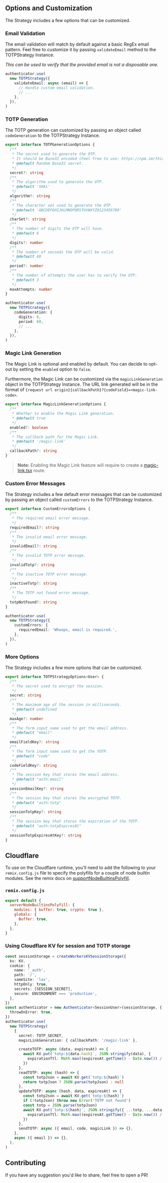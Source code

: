## Options and Customization

The Strategy includes a few options that can be customized.

### Email Validation

The email validation will match by default against a basic RegEx email pattern.
Feel free to customize it by passing `validateEmail` method to the TOTPStrategy Instance.

_This can be used to verify that the provided email is not a disposable one._

```ts
authenticator.use(
  new TOTPStrategy({
    validateEmail: async (email) => {
      // Handle custom email validation.
      // ...
    },
  }),
)
```

### TOTP Generation

The TOTP generation can customized by passing an object called `codeGeneration` to the TOTPStrategy Instance.

```ts
export interface TOTPGenerationOptions {
  /**
   * The secret used to generate the OTP.
   * It should be Base32 encoded (Feel free to use: https://npm.im/thirty-two).
   * @default Random Base32 secret.
   */
  secret?: string
  /**
   * The algorithm used to generate the OTP.
   * @default 'SHA1'
   */
  algorithm?: string
  /**
   * The character set used to generate the OTP.
   * @default 'ABCDEFGHIJKLMNOPQRSTUVWXYZ0123456789'
   */
  charSet?: string
  /**
   * The number of digits the OTP will have.
   * @default 6
   */
  digits?: number
  /**
   * The number of seconds the OTP will be valid.
   * @default 60
   */
  period?: number
  /**
   * The number of attempts the user has to verify the OTP.
   * @default 3
   */
  maxAttempts: number
}

authenticator.use(
  new TOTPStrategy({
    codeGeneration: {
      digits: 6,
      period: 60,
      // ...
    },
  }),
)
```

### Magic Link Generation

The Magic Link is optional and enabled by default. You can decide to opt-out by setting the `enabled` option to `false`.

Furthermore, the Magic Link can be customized via the `magicLinkGeneration` object in the TOTPStrategy Instance.
The URL link generated will be in the format of `{request url origin}{callbackPath}?{codeField}=<magic-link-code>`.

```ts
export interface MagicLinkGenerationOptions {
  /**
   * Whether to enable the Magic Link generation.
   * @default true
   */
  enabled?: boolean
  /**
   * The callback path for the Magic Link.
   * @default '/magic-link'
   */
  callbackPath?: string
}
```

> **Note:** Enabling the Magic Link feature will require to create a [magic-link.tsx](#magic-linktsx) route.

### Custom Error Messages

The Strategy includes a few default error messages that can be customized by passing an object called `customErrors` to the TOTPStrategy Instance.

```ts
export interface CustomErrorsOptions {
  /**
   * The required email error message.
   */
  requiredEmail?: string
  /**
   * The invalid email error message.
   */
  invalidEmail?: string
  /**
   * The invalid TOTP error message.
   */
  invalidTotp?: string
  /**
   * The inactive TOTP error message.
   */
  inactiveTotp?: string
  /**
   * The TOTP not found error message.
   */
  totpNotFound?: string
}

authenticator.use(
  new TOTPStrategy({
    customErrors: {
      requiredEmail: 'Whoops, email is required.',
    },
  }),
)
```

### More Options

The Strategy includes a few more options that can be customized.

```ts
export interface TOTPStrategyOptions<User> {
  /**
   * The secret used to encrypt the session.
   */
  secret: string
  /**
   * The maximum age of the session in milliseconds.
   * @default undefined
   */
  maxAge?: number
  /**
   * The form input name used to get the email address.
   * @default "email"
   */
  emailFieldKey?: string
  /**
   * The form input name used to get the TOTP.
   * @default "code"
   */
  codeFieldKey?: string
  /**
   * The session key that stores the email address.
   * @default "auth:email"
   */
  sessionEmailKey?: string
  /**
   * The session key that stores the encrypted TOTP.
   * @default "auth:totp"
   */
  sessionTotpKey?: string
  /**
   * The session key that stores the expiration of the TOTP.
   * @default "auth:totpExpiresAt"
   */
  sessionTotpExpiresAtKey?: string
}
```

## Cloudflare

To use on the Cloudflare runtime, you'll need to add the following to your `remix.config.js` file to specify the polyfills for a couple of node builtin modules. See the remix docs on [supportNodeBuiltinsPolyfill](https://remix.run/docs/en/main/file-conventions/remix-config#servernodebuiltinspolyfill).

### `remix.config.js`

```js
export default {
  serverNodeBuiltinsPolyfill: {
    modules: { buffer: true, crypto: true },
    globals: {
      Buffer: true,
    },
  },
}
```

### Using Cloudflare KV for session and TOTP storage

```ts
const sessionStorage = createWorkersKVSessionStorage({
  kv: KV,
  cookie: {
    name: '_auth',
    path: '/',
    sameSite: 'lax',
    httpOnly: true,
    secrets: [SESSION_SECRET],
    secure: ENVIRONMENT === 'production',
  },
})
const authenticator = new Authenticator<SessionUser>(sessionStorage, {
  throwOnError: true,
})
authenticator.use(
  new TOTPStrategy(
    {
      secret: TOTP_SECRET,
      magicLinkGeneration: { callbackPath: '/magic-link' },

      createTOTP: async (data, expiresAt) => {
        await KV.put(`totp:${data.hash}`, JSON.stringify(data), {
          expirationTtl: Math.max((expiresAt.getTime() - Date.now()) / 1000, 60), // >= 60 secs per Cloudflare KV
        })
      },
      readTOTP: async (hash) => {
        const totpJson = await KV.get(`totp:${hash}`)
        return totpJson ? JSON.parse(totpJson) : null
      },
      updateTOTP: async (hash, data, expiresAt) => {
        const totpJson = await KV.get(`totp:${hash}`)
        if (!totpJson) throw new Error('TOTP not found')
        const totp = JSON.parse(totpJson)
        await KV.put(`totp:${hash}`, JSON.stringify({ ...totp, ...data }), {
          expirationTtl: Math.max((expiresAt.getTime() - Date.now()) / 1000, 60), // >= 60 secs per Cloudflare KV
        })
      },
      sendTOTP: async ({ email, code, magicLink }) => {},
    },
    async ({ email }) => {},
  ),
)
```

## Contributing

If you have any suggestion you'd like to share, feel free to open a PR!
